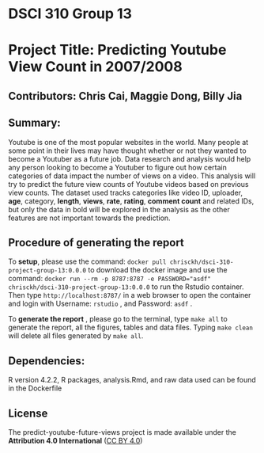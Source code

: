 # DSCI 310 Group 13
# Project Title: Predicting Youtube View Count in 2007/2008

## Contributors: Chris Cai, Maggie Dong, Billy Jia

## Summary:
Youtube is one of the most popular websites in the world. Many people at some point in their lives may have thought whether or not they wanted to become a Youtuber as a future job. Data research and analysis would help any person looking to become a Youtuber to figure out how certain categories of data impact the number of views on a video. This analysis will try to predict the future view counts of Youtube videos based on previous view counts. The dataset used tracks categories like video ID, uploader, **age**, category, **length**, **views**, **rate**, **rating**, **comment count** and related IDs, but only the data in bold will be explored in the analysis as the other features are not important towards the prediction.

## Procedure of generating the report
To **setup**, please use the command: `docker pull chrisckh/dsci-310-project-group-13:0.0.0` to download the docker image and use the command: `docker run --rm -p 8787:8787 -e PASSWORD="asdf" chrisckh/dsci-310-project-group-13:0.0.0` to run the Rstudio container. Then type `http://localhost:8787/` in a web browser to open the container and login with Username: `rstudio` , and Password: `asdf` .  

To **generate the report** , please go to the terminal, type `make all` to generate the report, all the figures, tables and data files. Typing `make clean` will delete all files generated by `make all`. 

## Dependencies:
R version 4.2.2, R packages, analysis.Rmd, and raw data used can be found in the Dockerfile

## License
The predict-youtube-future-views project is made available under the **Attribution 4.0 International** ([CC BY 4.0](https://creativecommons.org/licenses/by/4.0/))
